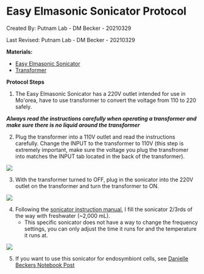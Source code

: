 # Easy Elmasonic Sonicator Protocol

Created By: Putnam Lab - DM Becker - 20210329

Last Revised: Putnam Lab - DM Becker - 20210329


**Materials:**  

- [Easy Elmasonic Sonicator](https://raw.githubusercontent.com/Putnam-Lab/Lab_Management/master/Lab_Resourses/Equipment_Protocols/Equip_Images/Sonicator.jpg)
- [Transformer](https://raw.githubusercontent.com/Putnam-Lab/Lab_Management/master/Lab_Resourses/Equipment_Protocols/Equip_Images/Simran_Transformer.jpg)
 

**Protocol Steps**
1. The Easy Elmasonic Sonicator has a 220V outlet intended for use in Mo'orea, have to use transformer to convert the voltage from 110 to 220 safely.

***Always read the instructions carefully when operating a transformer and make sure there is no liquid around the transformer***

2. Plug the transformer into a 110V outlet and read the instructions carefully. Change the INPUT to the transformer to 110V (this step is extremely important, make sure the voltage you plug the transfromer into matches the INPUT tab located in the back of the transformer).

![](https://raw.githubusercontent.com/Putnam-Lab/Lab_Management/master/Lab_Resourses/Equipment_Protocols/Equip_Images/Transformer_backinput.jpg)

3. With the transformer turned to OFF, plug in the sonicator into the 220V outlet on the transformer and turn the transformer to ON. 

![](https://raw.githubusercontent.com/Putnam-Lab/Lab_Management/master/Lab_Resourses/Equipment_Protocols/Equip_Images/Transformer_220V_plugs.jpg)

4. Following the [sonicator instruction manual](http://redstarvietnam.com/media/lib/ba_elmasonic_easy_en.pdf), I fill the sonicator 2/3rds of the way with freshwater (~2,000 mL). 
    - This specific sonicator does not have a way to change the frequency settings, you can only adjust the time it runs for and the temperature it runs at. 
    
![](https://raw.githubusercontent.com/Putnam-Lab/Lab_Management/master/Lab_Resourses/Equipment_Protocols/Equip_Images/Sonicator.jpg)

5. If you want to use this sonicator for endosymbiont cells, see [Danielle Beckers Notebook Post](https://github.com/daniellembecker/DanielleBecker_Lab_Notebook/blob/master/_posts/2021-03-04-Ariana-Mcap2020-EarlyLifeHistory-Samples.md)
